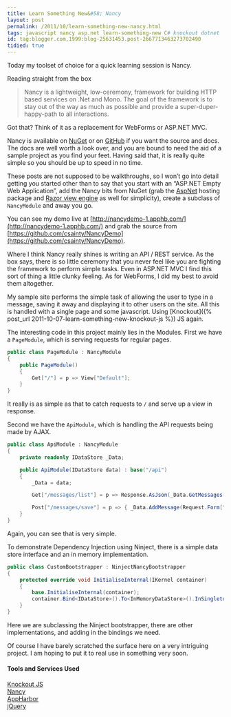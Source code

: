 ```yaml
---
title: Learn Something New&#58; Nancy
layout: post
permalink: /2011/10/learn-something-new-nancy.html
tags: javascript nancy asp.net learn-something-new C# knockout dotnet
id: tag:blogger.com,1999:blog-25631453.post-2667713463273702490
tidied: true
---
```


Today my toolset of choice for a quick learning session is Nancy. 

Reading straight from the box

> Nancy is a lightweight, low-ceremony, framework for building HTTP based services on .Net and Mono. The goal of the framework is to stay out of the way as much as possible and provide a super-duper-happy-path to all interactions.

Got that? Think of it as a replacement for WebForms or ASP.NET MVC.

Nancy is available on [NuGet](http://nuget.org/List/Packages/Nancy) or on [GitHub](https://github.com/NancyFx/Nancy) if you want the source and docs. The docs are well worth a look over, and you are bound to need the aid of a sample project as you find your feet. Having said that, it is really quite simple so you should be up to speed in no time.

These posts are not supposed to be walkthroughs, so I won’t go into detail getting you started other than to say that you start with an “ASP.NET Empty Web Application”, add the Nancy bits from NuGet (grab the [AspNet](http://nuget.org/List/Packages/Nancy.Hosting.Aspnet) hosting package and [Razor view engine](http://nuget.org/List/Packages/Nancy.Viewengines.Razor) as well for simplicity), create a subclass of `NancyModule` and away you go.

You can see my demo live at [http://nancydemo-1.apphb.com/](http://nancydemo-1.apphb.com/) and grab the source from [https://github.com/csainty/NancyDemo](https://github.com/csainty/NancyDemo).

Where I think Nancy really shines is writing an API / REST service. As the box says, there is so little ceremony that you never feel like you are fighting the framework to perform simple tasks. Even in ASP.NET MVC I find this sort of thing a little clunky feeling. As for WebForms, I did my best to avoid them altogether.

My sample site performs the simple task of allowing the user to type in a message, saving it away and displaying it to other users on the site. All this is handled with a single page and some javascript. Using [Knockout]({% post_url 2011-10-07-learn-something-new-knockout-js %}) JS again.

The interesting code in this project mainly lies in the Modules.
First we have a `PageModule`, which is serving requests for regular pages.


```csharp
public class PageModule : NancyModule
{
	public PageModule()
	{
		Get["/"] = p => View["Default"];
	}
}
```  

It really is as simple as that to catch requests to `/` and serve up a view in response.

Second we have the `ApiModule`, which is handling the API requests being made by AJAX.


```csharp
public class ApiModule : NancyModule
{
	private readonly IDataStore _Data;

	public ApiModule(IDataStore data) : base("/api")
	{
		_Data = data;

		Get["/messages/list"] = p => Response.AsJson(_Data.GetMessages());

		Post["/messages/save"] = p => { _Data.AddMessage(Request.Form["Message"]); return "OK!"; };
	}
}
```  

Again, you can see that is very simple.

To demonstrate Dependency Injection using Ninject, there is a simple data store interface and an in memory implementation.


```csharp
public class CustomBootstrapper : NinjectNancyBootstrapper
{
	protected override void InitialiseInternal(IKernel container)
	{
		base.InitialiseInternal(container);
		container.Bind<IDataStore>().To<InMemoryDataStore>().InSingletonScope();
	}
}
```  

Here we are subclassing the Ninject bootstrapper, there are other implementations, and adding in the bindings we need.

Of course I have barely scratched the surface here on a very intriguing project. I am hoping to put it to real use in something very soon.

#### Tools and Services Used


[Knockout JS](http://knockoutjs.com/)  
[Nancy](https://github.com/NancyFx/Nancy)  
[AppHarbor](https://appharbor.com/)  
[jQuery](http://jquery.com/)  

